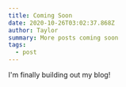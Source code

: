 ```yaml
---
title: Coming Soon
date: 2020-10-26T03:02:37.868Z
author: Taylor
summary: More posts coming soon
tags:
  - post
---
```

I'm finally building out my blog!